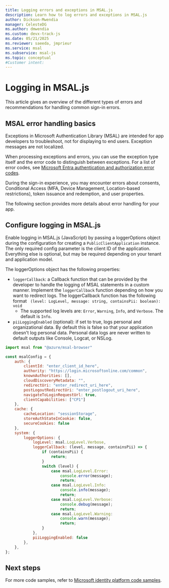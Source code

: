 ```yaml
---
title: Logging errors and exceptions in MSAL.js
description: Learn how to log errors and exceptions in MSAL.js
author: Dickson-Mwendia
manager: CelesteDG
ms.author: dmwendia
ms.custom: devx-track-js
ms.date: 05/21/2025
ms.reviewer: saeeda, jmprieur
ms.service: msal
ms.subservice: msal-js
ms.topic: conceptual
#Customer intent:
---
```

# Logging in MSAL.js

This article gives an overview of the different types of errors and recommendations for handling common sign-in errors.

## MSAL error handling basics

Exceptions in Microsoft Authentication Library (MSAL) are intended for app developers to troubleshoot, not for displaying to end users. Exception messages are not localized.

When processing exceptions and errors, you can use the exception type itself and the error code to distinguish between exceptions. For a list of error codes, see [Microsoft Entra authentication and authorization error codes](/entra/identity-platform/reference-error-codes).

During the sign-in experience, you may encounter errors about consents, Conditional Access (MFA, Device Management, Location-based restrictions), token issuance and redemption, and user properties.

The following section provides more details about error handling for your app.

## Configure logging in MSAL.js

Enable logging in MSAL.js (JavaScript) by passing a loggerOptions object during the configuration for creating a `PublicClientApplication` instance. The only required config parameter is the client ID of the application. Everything else is optional, but may be required depending on your tenant and application model.

The loggerOptions object has the following properties:

- `loggerCallback`: a Callback function that can be provided by the developer to handle the logging of MSAL statements in a custom manner. Implement the `loggerCallback` function depending on how you want to redirect logs. The loggerCallback function has the following format ` (level: LogLevel, message: string, containsPii: boolean): void`
     - The supported log levels are: `Error`, `Warning`, `Info`, and `Verbose`. The default is `Info`.
- `piiLoggingEnabled` (optional): if set to true, logs personal and organizational data. By default this is false so that your application doesn't log personal data. Personal data logs are never written to default outputs like Console, Logcat, or NSLog.

```javascript
import msal from "@azure/msal-browser"

const msalConfig = {
    auth: {
        clientId: "enter_client_id_here",
        authority: "https://login.microsoftonline.com/common",
        knownAuthorities: [],
        cloudDiscoveryMetadata: "",
        redirectUri: "enter_redirect_uri_here",
        postLogoutRedirectUri: "enter_postlogout_uri_here",
        navigateToLoginRequestUrl: true,
        clientCapabilities: ["CP1"]
    },
    cache: {
        cacheLocation: "sessionStorage",
        storeAuthStateInCookie: false,
        secureCookies: false
    },
    system: {
        loggerOptions: {
            logLevel: msal.LogLevel.Verbose,
            loggerCallback: (level, message, containsPii) => {
                if (containsPii) {
                    return;
                }
                switch (level) {
                    case msal.LogLevel.Error:
                        console.error(message);
                        return;
                    case msal.LogLevel.Info:
                        console.info(message);
                        return;
                    case msal.LogLevel.Verbose:
                        console.debug(message);
                        return;
                    case msal.LogLevel.Warning:
                        console.warn(message);
                        return;
                }
            },
            piiLoggingEnabled: false
        },
    },
};
```

## Next steps

For more code samples, refer to [Microsoft identity platform code samples](/entra/identity-platform/sample-v2-code.md).